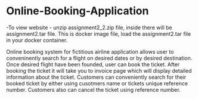 # Online-Booking-Application

-To view website -
unzip assignment2_2.zip file, inside there will be assignment2.tar file. This is docker image file, load the assignment2.tar file in your docker container.

Online booking system for fictitious airline application allows user to conveninently search for a flight on desired dates or by desired destination.
Once desired flight have been founded, user can book the ticket. After booking the ticket it will take you to invoice page which will display detailed information about the ticket.
Customers can conveniently search for their booked ticket by either using cusotmers name or tickets unique reference number.
Customers also can cancel the ticket using reference number.
